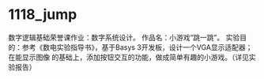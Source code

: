 # 1118_jump
数字逻辑基础荣誉课作业：数字系统设计。
作品名：小游戏“跳一跳”。
实验目的：参考《数电实验指导书》，基于Basys 3开发板，设计⼀个VGA显⽰适配器；在能显⽰图像 的基础上，添加按钮交互的功能，做成简单有趣的小游戏。（详见实验报告）
